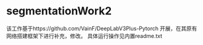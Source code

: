 # segmentationWork2
该工作基于https://github.com/VainF/DeepLabV3Plus-Pytorch 开展，在其原有网络搭建框架下进行补充，修改。
具体运行操作见内置readme.txt
